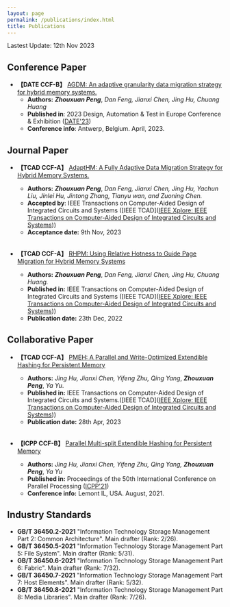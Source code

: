 ```yaml
---
layout: page
permalink: /publications/index.html
title: Publications
---
```


Lastest Update: 12th Nov 2023

## Conference Paper

- **【DATE CCF-B】** [AGDM: An adaptive granularity data migration strategy for hybrid memory systems.](https://ieeexplore.ieee.org/abstract/document/10137177)
    * **Authors:**  ***Zhouxuan Peng***, *Dan Feng, Jianxi Chen, Jing Hu, Chuang Huang*
    * **Published in**: 2023 Design, Automation & Test in Europe Conference & Exhibition ([DATE'23](https://www.date-conference.com/proceedings))
    * **Conference info**: Antwerp, Belgium. April, 2023.


## Journal Paper

- **【TCAD CCF-A】** [AdaptHM: A Fully Adaptive Data Migration Strategy for Hybrid Memory Systems.](https://ieeexplore.ieee.org/document/10319752) 
  * **Authors:** ***Zhouxuan Peng***, *Dan Feng, Jianxi Chen, Jing Hu, Yachun Liu, Jinlei Hu, Jintong Zhang, Tianyu wan, and Zuoning Chen.*
  * **Accepted by**: IEEE Transactions on Computer-Aided Design of Integrated Circuits and Systems ([IEEE TCAD]([IEEE Xplore: IEEE Transactions on Computer-Aided Design of Integrated Circuits and Systems](https://ieeexplore.ieee.org/xpl/RecentIssue.jsp?punumber=43)))
  * **Acceptance date:** 9th Nov, 2023 <br><br>

- **【TCAD CCF-A】** [RHPM: Using Relative Hotness to Guide Page Migration for Hybrid Memory Systems](https://ieeexplore.ieee.org/abstract/document/9998007) 
  * **Authors:** ***Zhouxuan Peng***, *Dan Feng, Jianxi Chen, Jing Hu, Chuang Huang.*
  * **Published in:** IEEE Transactions on Computer-Aided Design of Integrated Circuits and Systems ([IEEE TCAD]([IEEE Xplore: IEEE Transactions on Computer-Aided Design of Integrated Circuits and Systems](https://ieeexplore.ieee.org/xpl/RecentIssue.jsp?punumber=43)))
  * **Publication date:** 23th Dec, 2022

## Collaborative Paper
- **【TCAD CCF-A】** [PMEH: A Parallel and Write-Optimized Extendible Hashing for Persistent Memory](https://ieeexplore.ieee.org/abstract/document/10111079) 
  * **Authors:**  *Jing Hu, Jianxi Chen, Yifeng Zhu, Qing Yang*, ***Zhouxuan Peng***, *Ya Yu*.
  * **Published in:**  IEEE Transactions on Computer-Aided Design of Integrated Circuits and Systems.([IEEE TCAD]([IEEE Xplore: IEEE Transactions on Computer-Aided Design of Integrated Circuits and Systems](https://ieeexplore.ieee.org/xpl/RecentIssue.jsp?punumber=43)))
  * **Publication date:** 28th Apr, 2023 <br><br>

- **【ICPP CCF-B】** [Parallel Multi-split Extendible Hashing for Persistent Memory](https://dl.acm.org/doi/abs/10.1145/3472456.3472500)
  * **Authors:** *Jing Hu, Jianxi Chen, Yifeng Zhu, Qing Yang,* ***Zhouxuan Peng***, *Ya Yu*
  * **Published in:** Proceedings of the 50th International Conference on Parallel Processing ([ICPP'21](https://dl.acm.org/doi/proceedings/10.1145/3472456))
  * **Conference info:** Lemont IL, USA. August, 2021.


## Industry Standards

- **GB/T 36450.2-2021** "Information Technology Storage Management Part 2: Common Architecture". Main drafter (Rank: 2/26).
- **GB/T 36450.5-2021** "Information Technology Storage Management Part 5: File System". Main drafter (Rank: 5/31).
- **GB/T 36450.6-2021** "Information Technology Storage Management Part 6: Fabric". Main drafter (Rank: 7/32).
- **GB/T 36450.7-2021** "Information Technology Storage Management Part 7: Host Elements". Main drafter (Rank: 5/32).
- **GB/T 36450.8-2021** "Information Technology Storage Management Part 8: Media Libraries". Main drafter (Rank: 7/26).



